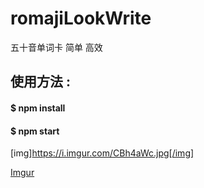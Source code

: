 # romajiLookWrite
五十音单词卡
简单 高效
## 使用方法 :
#### $ npm install
#### $ npm start

[img]https://i.imgur.com/CBh4aWc.jpg[/img]

[Imgur](https://i.imgur.com/CBh4aWc.jpg)

